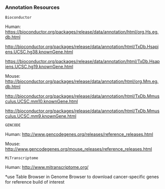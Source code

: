 ### Annotation Resources ###

    Bioconductor

Human:
https://bioconductor.org/packages/release/data/annotation/html/org.Hs.eg.db.html

http://bioconductor.org/packages/release/data/annotation/html/TxDb.Hsapiens.UCSC.hg38.knownGene.html

https://bioconductor.org/packages/release/data/annotation/html/TxDb.Hsapiens.UCSC.hg19.knownGene.html

Mouse:
http://bioconductor.org/packages/release/data/annotation/html/org.Mm.eg.db.html

http://bioconductor.org/packages/release/data/annotation/html/TxDb.Mmusculus.UCSC.mm10.knownGene.html

http://bioconductor.org/packages/release/data/annotation/html/TxDb.Mmusculus.UCSC.mm9.knownGene.html

    GENCODE

Human:
http://www.gencodegenes.org/releases/reference_releases.html

Mouse:
http://www.gencodegenes.org/mouse_releases/reference_releases.html

    MiTranscriptome

Human:
http://www.mitranscriptome.org/

*use Table Browser in Genome Browser to download cancer-specific genes for reference build of interest
